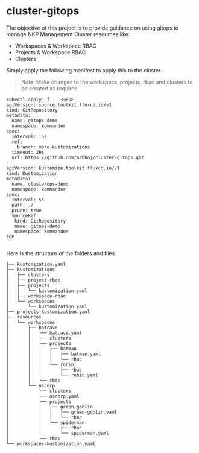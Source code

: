 # cluster-gitops

The objective of this project is to provide guidance on using gitops to manage NKP Management Cluster resources like:
- Workspaces & Workspace RBAC
- Projects & Workspace RBAC
- Clusters

Simply apply the following manifest to apply this to the cluster.
> Note: Make changes to the workspacs, projects, rbac and clusters to be created as required

```
kubectl apply -f -  <<EOF
apiVersion: source.toolkit.fluxcd.io/v1
kind: GitRepository
metadata:
  name: gitops-demo
  namespace: kommander
spec:
  interval:  5s
  ref:
    branch: more-kustomizations
  timeout: 20s
  url: https://github.com/arbhoj/cluster-gitops.git
---
apiVersion: kustomize.toolkit.fluxcd.io/v1
kind: Kustomization
metadata:
  name: clusterops-demo
  namespace: kommander
spec:
  interval: 5s
  path: ./
  prune: true
  sourceRef:
   kind: GitRepository
   name: gitops-demo
   namespace: kommander
EOF


```

Here is the structure of the folders and files. 
```
├── kustomization.yaml
├── kustomizations
│   ├── clusters
│   ├── project-rbac
│   ├── projects
│   │   └── kustomization.yaml
│   ├── workspace-rbac
│   └── workspaces
│       └── kustomization.yaml
├── projects-kustomization.yaml
├── resources
│   └── workspaces
│       ├── batcave
│       │   ├── batcave.yaml
│       │   ├── clusters
│       │   ├── projects
│       │   │   ├── batman
│       │   │   │   ├── batman.yaml
│       │   │   │   └── rbac
│       │   │   └── robin
│       │   │       ├── rbac
│       │   │       └── robin.yaml
│       │   └── rbac
│       └── oscorp
│           ├── clusters
│           ├── oscorp.yaml
│           ├── projects
│           │   ├── green-goblin
│           │   │   ├── green-goblin.yaml
│           │   │   └── rbac
│           │   └── spiderman
│           │       ├── rbac
│           │       └── spiderman.yaml
│           └── rbac
└── workspaces-kustomization.yaml
```
